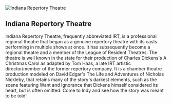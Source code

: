 ![Indiana Repertory Theatre](/img/theatre-irt.png)

## Indiana Repertory Theatre

Indiana Repertory Theatre, frequently abbreviated IRT, is a professional
regional theatre that began as a genuine repertory theatre with its casts
performing in multiple shows at once.  It has subsequently become a regional
theatre and a member of the League of Resident Theatres.  The theatre is well
known in the state for their production of Charles Dickens's A Christmas Carol
as adapted by Tom Haas, a late IRT artistic director/member of the former
repertory company. It is a chamber theatre production modeled on David Edgar's
The Life and Adventures of Nicholas Nickleby, that retains many of the story's
darkest elements, such as the scene featuring Want and Ignorance that Dickens
himself considered its heart, but is often omitted.  Come to Indy and see how
the story was meant to be told!

